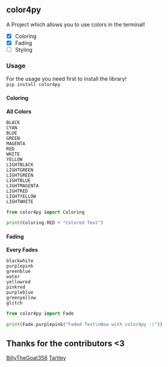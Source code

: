 ## color4py

A Project which allows you to use colors in the terminal!

- [x] Coloring
- [x] Fading
- [ ] Styling

### Usage

For the usage you need first to install the library!
<br>```pip install color4py```
<br>

#### Coloring
**All Colors**
```
BLACK
CYAN
BLUE
GREEN
MAGENTA
RED
WHITE
YELLOW
LIGHTBLACK
LIGHTGREEN
LIGHTGREEN
LIGHTBLUE
LIGHTMAGENTA
LIGHTRED
LIGHTYELLOW
LIGHTWHITE
```

```py
from color4py import Coloring

print(Coloring.RED + "Colored Text")
```

#### Fading

**Every Fades**
```
blackwhite
purplepink
greenblue
water
yellowred
pinkred
purpleblue
greenyellow
glitch
```

```py
from color4py import Fade

print(Fade.purplepink("Faded Text\nNow with color4py :)"))
```


## Thanks for the contributors <3
[BillyTheGoat356](https://github.com/billythegoat356)
[Tartley](https://github.com/tartley)